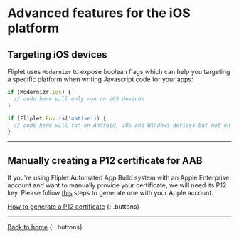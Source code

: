 # Advanced features for the iOS platform

## Targeting iOS devices 

Fliplet uses `Modernizr` to expose boolean flags which can help you targeting a specific platform when writing Javascript code for your apps:

```js
if (Modernizr.ios) {
  // code here will only run on iOS devices
}

if (Fliplet.Env.is('native')) {
  // code here will run on Android, iOS and Windows devices but not on web
}
```

---

## Manually creating a P12 certificate for AAB

If you're using Fliplet Automated App Build system with an Apple Enterprise account and want to manually provide your certificate, we will need its P12 key. Please follow [this](aab/create-p12-certificate.md) steps to generate one with your Apple account.

[How to generate a P12 certificate](aab/create-p12-certificate.md)
{: .buttons}

---

[Back to home](README.md)
{: .buttons}
